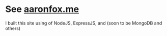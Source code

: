 # See [aaronfox.me](http://www.aaronfox.me)

I built this site using of NodeJS, ExpressJS, and (soon to be MongoDB and others)
